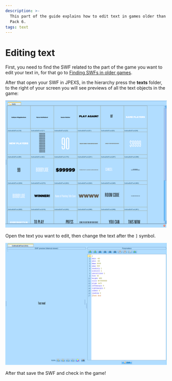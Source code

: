 ```yaml
---
description: >-
  This part of the guide explains how to edit text in games older than Party
  Pack 6.
tags: text
---
```


# Editing text

First, you need to find the SWF related to the part of the game you want to edit your text in, for that go to [Finding SWFs in older games](finding-swfs-in-older-games.md "mention").

After that open your SWF in JPEXS, in the hierarchy press the **texts** folder, to the right of your screen you will see previews of all the text objects in the game:

![](/assets/image_(8).png)

Open the text you want to edit, then change the text after the `]` symbol.

![](/assets/image_(9).png)

After that save the SWF and check in the game!
